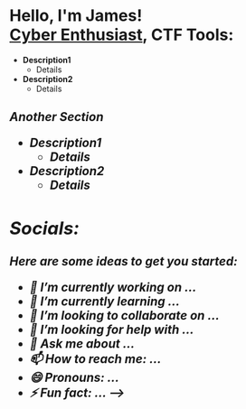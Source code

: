 <h1>Hello, I'm James! <br/><a href="https://github.com/jamesryla">Cyber Enthusiast</a>, <a [https://tryhackme.com/p/ryla]"


<h2>CTF Tools:</h2>

- <b>Description1</b>
  - Details
- <b>Description2</b>
  - Details <b><i>

<h2>Another Section

- <b>Description1</b>
  - Details
- <b>Description2</b>
  - Details <b><i>

<h2> Socials:</h2>

Here are some ideas to get you started:

- 🔭 I’m currently working on ...
- 🌱 I’m currently learning ...
- 👯 I’m looking to collaborate on ...
- 🤔 I’m looking for help with ...
- 💬 Ask me about ...
- 📫 How to reach me: ...
- 😄 Pronouns: ...
- ⚡ Fun fact: ...
-->
